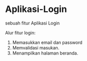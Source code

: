 # Aplikasi-Login
sebuah fitur Aplikasi Login

Alur fitur login:
1. Memasukkan email dan password
2. Memvalidasi masukan.
3. Menampilkan halaman beranda.
